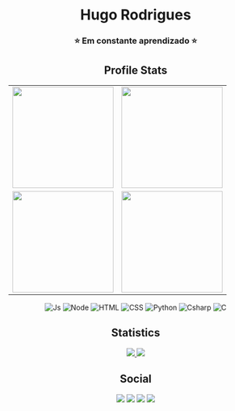 <h1 align="center"> Hugo Rodrigues </h1>
<h3 align="center">⭐ Em constante aprendizado ⭐</h3>

<h2 align="center">Profile Stats</h2>
<table cellpadding="0">
  <tr style="padding: 0">
    <!-- GitHub Stats Card -->  
    <td valign="top"><img height="200" src="https://github-readme-stats.vercel.app/api?username=Gakkou0&show_icons=true&include_all_commits=true&count_private=true&theme=apprentice&hide_border=true&bg_color=0D1117"/></td>
    <!-- Github Top Languages -->
      <td valign="top"><img height="200" src="https://github-readme-stats.vercel.app/api/top-langs?username=Gakkou0&show_icons=true&include_all_commits=true&count_private=true&theme=apprentice&hide_border=true&bg_color=0D1117&layout=compact"/></td>
      <tr style="padding: 0">
    <!-- GitHub Stats Card -->  
    <td valign="top"><img height="200" src="https://github-readme-streak-stats.herokuapp.com/?user=Gakkou0&theme=black-ice&hide_border=true&stroke=0000&background=0D1117&ring=e05397&fire=e05397&currStreakLabel=e05397"/></td>
    <!-- Github Top Languages -->
      <td valign="top"><img height="200" src="https://activity-graph.herokuapp.com/graph?username=Gakkou0&custom_title=My%20Activity%20Graph!&hide_border=true&bg_color=0D1117&line=fff&point=fff&theme=github"/></td>
  </tr>
  </tr>
</table>
<div align="center" valign="top">
  <img  alt="Js" src="https://img.shields.io/badge/JavaScript-323330?style=for-the-badge&logo=javascript&logoColor=F7DF1E">
  <img  alt="Node" src="https://img.shields.io/badge/Node.js-43853D?style=for-the-badge&logo=node.js&logoColor=white">
  <img  alt="HTML" src="https://img.shields.io/badge/HTML5-E34F26?style=for-the-badge&logo=html5&logoColor=white">
  <img  alt="CSS" src="https://img.shields.io/badge/CSS3-1572B6?style=for-the-badge&logo=css3&logoColor=white">
  <img  alt="Python" src="https://img.shields.io/badge/Python-14354C?style=for-the-badge&logo=python&logoColor=white">
  <img  alt="Csharp" src="https://img.shields.io/badge/C%23-239120?style=for-the-badge&logo=c-sharp&logoColor=white">
  <img  alt="C" src="https://img.shields.io/badge/c-%2300599C.svg?style=for-the-badge&logo=c&logoColor=white">
</div>
<h2 align="center">Statistics</h2>
<div align="center">
  <a href="https://github.com/Gakkou0">
    <img src="https://komarev.com/ghpvc/?username=Gakkou0&label=Profile%20views&color=00BB2D&label=Profile+Views&style=flat-square">
  </a>
  <a href="https://github.com/Gakkou0?tab=followers">
    <img src="https://img.shields.io/github/followers/Gakkou0?color=00BB2D&label=Followers&style=flat-square">
  </a>
</p>
</div>
<h2 align="center">Social</h2>
<div align="center">
  <a href="https://www.linkedin.com/in/hugo-rodrigues-76bb73210" target="_blank"><img src="https://img.shields.io/badge/-LinkedIn-%230077B5?style=for-the-badge&logo=linkedin&logoColor=white" target="_blank" aling="center"></a> 
  <a href="https://instagram.com/https.hugo__/" target="_blank"><img src="https://img.shields.io/badge/-Instagram-%23E4405F?style=for-the-badge&logo=instagram&logoColor=white" target="_blank" aling="center"></a>
  <a href = "mailto:fhugo.625@gmail.com"><img src="https://img.shields.io/badge/-Gmail-%23333?style=for-the-badge&logo=gmail&logoColor=white" target="_blank" aling="center"></a>
  <a href="https://twitter.com/gaksdev" target="_blank"><img src="https://img.shields.io/badge/Twitter-00ACEE?style=for-the-badge&logo=twitter&logoColor=white" target="_blank" aling="center"></a>
</div>
                                                                                                   
